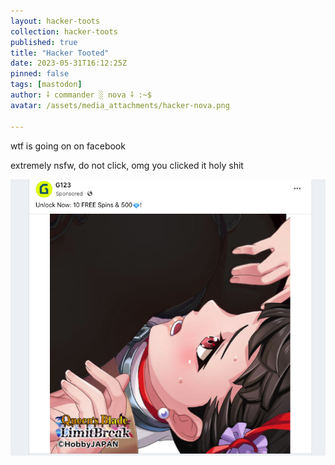 ```yaml
---
layout: hacker-toots
collection: hacker-toots
published: true
title: "Hacker Tooted"
date: 2023-05-31T16:12:25Z
pinned: false
tags: [mastodon]
author: ⸸ commander ░ nova ⸸ :~$
avatar: /assets/media_attachments/hacker-nova.png

---
```


<p>wtf is going on on facebook</p><p>extremely nsfw, do not click, omg you clicked it holy shit</p>

![media](/assets/media_attachments/files/110/464/172/273/457/136/original/0c44f73e6b51e8f9.png)
